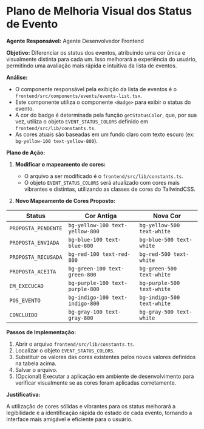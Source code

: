 # Plano de Melhoria Visual dos Status de Evento

**Agente Responsável:** Agente Desenvolvedor Frontend

**Objetivo:** Diferenciar os status dos eventos, atribuindo uma cor única e visualmente distinta para cada um. Isso melhorará a experiência do usuário, permitindo uma avaliação mais rápida e intuitiva da lista de eventos.

**Análise:**

*   O componente responsável pela exibição da lista de eventos é o `frontend/src/components/events/events-list.tsx`.
*   Este componente utiliza o componente `<Badge>` para exibir o status do evento.
*   A cor do badge é determinada pela função `getStatusColor`, que, por sua vez, utiliza o objeto `EVENT_STATUS_COLORS` definido em `frontend/src/lib/constants.ts`.
*   As cores atuais são baseadas em um fundo claro com texto escuro (ex: `bg-yellow-100 text-yellow-800`).

**Plano de Ação:**

1.  **Modificar o mapeamento de cores:**
    *   O arquivo a ser modificado é o `frontend/src/lib/constants.ts`.
    *   O objeto `EVENT_STATUS_COLORS` será atualizado com cores mais vibrantes e distintas, utilizando as classes de cores do TailwindCSS.

2.  **Novo Mapeamento de Cores Proposto:**

| Status | Cor Antiga | Nova Cor |
| --- | --- | --- |
| `PROPOSTA_PENDENTE` | `bg-yellow-100 text-yellow-800` | `bg-yellow-500 text-white` |
| `PROPOSTA_ENVIADA` | `bg-blue-100 text-blue-800` | `bg-blue-500 text-white` |
| `PROPOSTA_RECUSADA` | `bg-red-100 text-red-800` | `bg-red-500 text-white` |
| `PROPOSTA_ACEITA` | `bg-green-100 text-green-800` | `bg-green-500 text-white` |
| `EM_EXECUCAO` | `bg-purple-100 text-purple-800` | `bg-purple-500 text-white` |
| `POS_EVENTO` | `bg-indigo-100 text-indigo-800` | `bg-indigo-500 text-white` |
| `CONCLUIDO` | `bg-gray-100 text-gray-800` | `bg-gray-500 text-white` |

**Passos de Implementação:**

1.  Abrir o arquivo `frontend/src/lib/constants.ts`.
2.  Localizar o objeto `EVENT_STATUS_COLORS`.
3.  Substituir os valores das cores existentes pelos novos valores definidos na tabela acima.
4.  Salvar o arquivo.
5.  (Opcional) Executar a aplicação em ambiente de desenvolvimento para verificar visualmente se as cores foram aplicadas corretamente.

**Justificativa:**

A utilização de cores sólidas e vibrantes para os status melhorará a legibilidade e a identificação rápida do estado de cada evento, tornando a interface mais amigável e eficiente para o usuário.
